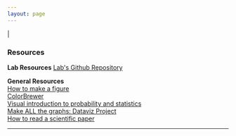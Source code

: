 ```yaml
---
layout: page
---
```

|

### Resources

**Lab Resources**
[Lab's Github Repository](https://github.com/jagannathan-lab)  

**General Resources**  
[How to make a figure](https://www.gabrielaplucinska.com/)  
[ColorBrewer](http://colorbrewer2.org/)  
[Visual introduction to probability and statistics](http://students.brown.edu/seeing-theory/)  
[Make ALL the graphs: Dataviz Project](http://datavizproject.com/)  
[How to read a scientific paper](https://www.elsevier.com/connect/infographic-how-to-read-a-scientific-paper)  




---

